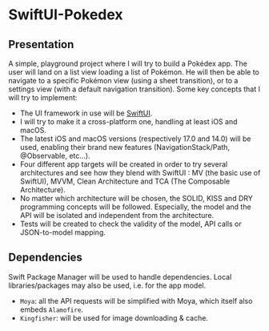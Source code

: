 # SwiftUI-Pokedex

## Presentation

A simple, playground project where I will try to build a Pokédex app. The user will land on a list view loading a list of Pokémon. He will then be able to navigate to a specific Pokémon view (using a sheet transition), or to a settings view (with a default navigation transition).
Some key concepts that I will try to implement:

- The UI framework in use will be [SwiftUI](https://developer.apple.com/xcode/swiftui/). 
- I will try to make it a cross-platform one, handling at least iOS and macOS.
- The latest iOS and macOS versions (respectively 17.0 and 14.0) will be used, enabling their brand new features (NavigationStack/Path, @Observable, etc...).
- Four different app targets will be created in order to try several architectures and see how they blend with SwiftUI : MV (the basic use of SwiftUI), MVVM, Clean Architecture and TCA (The Composable Architecture).
- No matter which architecture will be chosen, the SOLID, KISS and DRY programming concepts will be followed. Especially, the model and the API will be isolated and independent from the architecture. 
- Tests will be created to check the validity of the model, API calls or JSON-to-model mapping.

## Dependencies

Swift Package Manager will be used to handle dependencies. Local libraries/packages may also be used, i.e. for the app model.

- `Moya`: all the API requests will be simplified with Moya, which itself also embeds `Alamofire`.
- `Kingfisher`: will be used for image downloading & cache.
